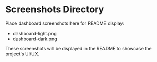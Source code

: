 # Screenshots Directory

Place dashboard screenshots here for README display:
- dashboard-light.png
- dashboard-dark.png

These screenshots will be displayed in the README to showcase the project's UI/UX.
